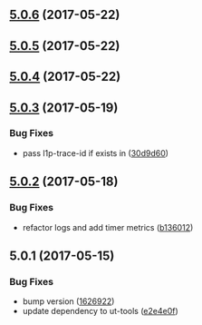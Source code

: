 <a name="5.0.6"></a>
## [5.0.6](https://github.com/softwaregroup-bg/ut-log-dfsp/compare/v5.0.5...v5.0.6) (2017-05-22)



<a name="5.0.5"></a>
## [5.0.5](https://github.com/softwaregroup-bg/ut-log-dfsp/compare/v5.0.4...v5.0.5) (2017-05-22)



<a name="5.0.4"></a>
## [5.0.4](https://github.com/softwaregroup-bg/ut-log-dfsp/compare/v5.0.3...v5.0.4) (2017-05-22)



<a name="5.0.3"></a>
## [5.0.3](https://github.com/softwaregroup-bg/ut-log-dfsp/compare/v5.0.2...v5.0.3) (2017-05-19)


### Bug Fixes

* pass l1p-trace-id if exists in ([30d9d60](https://github.com/softwaregroup-bg/ut-log-dfsp/commit/30d9d60))



<a name="5.0.2"></a>
## [5.0.2](https://github.com/softwaregroup-bg/ut-log-dfsp/compare/v5.0.1...v5.0.2) (2017-05-18)


### Bug Fixes

* refactor logs and add timer metrics ([b136012](https://github.com/softwaregroup-bg/ut-log-dfsp/commit/b136012))



<a name="5.0.1"></a>
## 5.0.1 (2017-05-15)


### Bug Fixes

* bump version ([1626922](https://github.com/softwaregroup-bg/ut-log-dfsp/commit/1626922))
* update dependency to ut-tools ([e2e4e0f](https://github.com/softwaregroup-bg/ut-log-dfsp/commit/e2e4e0f))



